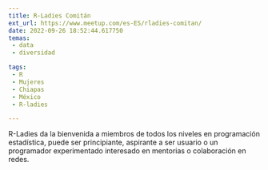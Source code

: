 ```yaml
---
title: R-Ladies Comitán
ext_url: https://www.meetup.com/es-ES/rladies-comitan/
date: 2022-09-26 18:52:44.617750
temas:
 - data
 - diversidad

tags:
 - R
 - Mujeres
 - Chiapas
 - México
 - R-ladies

---
```


R-Ladies da la bienvenida a miembros de todos los niveles en programación estadística, puede ser principiante, aspirante a ser usuario o un programador experimentado interesado en mentorias o colaboración en redes.

    